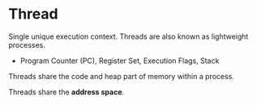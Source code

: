 # Thread

Single unique execution context. Threads are also known as lightweight processes.

* Program Counter \(PC\),  Register Set, Execution Flags, Stack

Threads share the code and heap part of memory within a process.

Threads share the **address space**.

